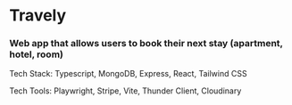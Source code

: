# Travely

### Web app that allows users to book their next stay (apartment, hotel, room)
Tech Stack: Typescript, MongoDB, Express, React, Tailwind CSS

Tech Tools: Playwright, Stripe, Vite, Thunder Client, Cloudinary
